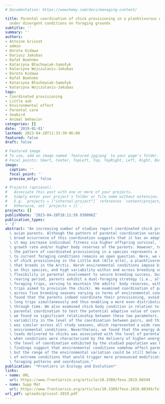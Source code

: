 ```yaml
---
# Documentation: https://wowchemy.com/docs/managing-content/

title: Parental coordination of chick provisioning in a planktivorous Arctic seabird
  under divergent conditions on foraging grounds
subtitle: ''
summary: ''
authors:
- Antoine Grissot
- admin
- Dorota Kidawa
- Dariusz Jakubas
- Rafał Boehnke
- Katarzyna Błachowiak-Samołyk
- Katarzyna Wojczulanis-Jakubas
- Dorota Kidawa
- Rafał Boehnke
- Katarzyna Błachowiak-Samołyk
- Katarzyna Wojczulanis-Jakubas
tags:
- Coordinated provisioning
- Little auk
- Environmental effect
- Parental care
- Seabird
- Animal behavior
categories: []
date: '2019-01-01'
lastmod: 2023-04-28T11:33:39-06:00
featured: false
draft: false

# Featured image
# To use, add an image named `featured.jpg/png` to your page's folder.
# Focal points: Smart, Center, TopLeft, Top, TopRight, Left, Right, BottomLeft, Bottom, BottomRight.
image:
  caption: ''
  focal_point: ''
  preview_only: false

# Projects (optional).
#   Associate this post with one or more of your projects.
#   Simply enter your project's folder or file name without extension.
#   E.g. `projects = ["internal-project"]` references `content/project/deep-learning/index.md`.
#   Otherwise, set `projects = []`.
projects: []
publishDate: '2023-04-28T18:11:59.930096Z'
publication_types:
- '2'
abstract: "An increasing number of studies report coordinated chick provisioning by\
  \ avian parents. Although the pattern of parental coordination varies across species,\
  \ broad occurrence of this coordination suggests that it has an adaptive value:\
  \ it may increase individual fitness via higher offspring survival, faster offspring\
  \ growth rate and/or higher body reserves of the parents. However, to what extent\
  \ the pattern of coordinated provisioning in a species represents a flexible response\
  \ to current foraging conditions remains an open question. Here, we examined coordination\
  \ of chick provisioning in the Little Auk (Alle alle), a planktivorous seabird species\
  \ that breeds in the Arctic. Harsh environmental conditions impose bi-parental care\
  \ on this species, and high variability within and across breeding seasons promotes\
  \ flexibility in parental involvement to secure breeding success. During the chick\
  \ rearing period, parents exhibit a dual-foraging strategy (i.e., alternating long\
  \ foraging trips, serving to maintain the adults' body reserves, with several short\
  \ trips aimed to provision the chick). We examined coordination of parental provisioning\
  \ across five breeding seasons varying in terms of environmental conditions and\
  \ found that the parents indeed coordinate their provisioning, avoiding performing\
  \ long trips simultaneously and thus enabling a more even distribution of feeding\
  \ through time. We also examined chick body condition in relation to the level of\
  \ parental coordination to test the potential adaptive value of coordination, but\
  \ we found no significant relationship between these two parameters. We found high\
  \ variability in the level of the coordination between pairs, and this variability\
  \ was similar across all study seasons, which represented a wide range of experienced\
  \ environmental conditions. Nevertheless, we found that the energy density of food\
  \ loads delivered to chicks was associated with the level of parental coordination:\
  \ when conditions were characterized by the delivery of higher-energy food loads,\
  \ the level of coordination exhibited by the studied population was higher. These\
  \ findings suggest that environmental conditions somehow affect parental coordination,\
  \ but the range of the environmental variation could be still below a critical threshold\
  \ of extreme conditions that would trigger more pronounced modifications of parental\
  \ foraging patterns and coordination."
publication: '*Frontiers in Ecology and Evolution*'
links:
- name: URL
  url: https://www.frontiersin.org/article/10.3389/fevo.2019.00349
- name: Supp Mat
  url: https://www.frontiersin.org/articles/10.3389/fevo.2019.00349/full#supplementary-material
url_pdf: uploads/grissot-2019.pdf
---
```

